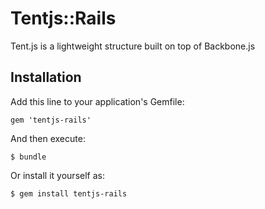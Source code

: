 # Tentjs::Rails

Tent.js is a lightweight structure built on top of Backbone.js

## Installation

Add this line to your application's Gemfile:

    gem 'tentjs-rails'

And then execute:

    $ bundle

Or install it yourself as:

    $ gem install tentjs-rails
